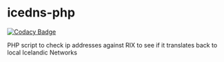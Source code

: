 # icedns-php

[![Codacy Badge](https://api.codacy.com/project/badge/Grade/b75cf70dad4446eeaf351acf77424613)](https://www.codacy.com/manual/Eddinn/icedns-php?utm_source=github.com&amp;utm_medium=referral&amp;utm_content=eddinn/icedns-php&amp;utm_campaign=Badge_Grade)

PHP script to check ip addresses against RIX to see if it translates back to local Icelandic Networks
